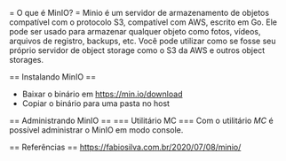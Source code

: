 = O que é MinIO? =
Minio é um servidor de armazenamento de objetos compatível com o protocolo S3, compatível com AWS, escrito em Go.
Ele pode ser usado para armazenar qualquer objeto como fotos, vídeos, arquivos de registro, backups, etc.
Você pode utilizar como se fosse seu próprio servidor de object storage como o S3 da AWS e outros object storages.

== Instalando MinIO ==
- Baixar o binário em https://min.io/download
- Copiar o binário para uma pasta no host

== Administrando MinIO ==
=== Utilitário MC ===
Com o utilitário *MC* é possível administrar o MinIO em modo console.

== Referências ==
https://fabiosilva.com.br/2020/07/08/minio/



